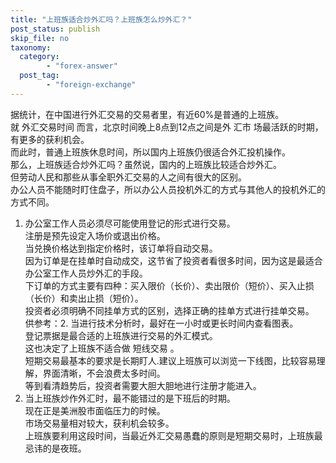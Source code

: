 ```yaml
---
title: "上班族适合炒外汇吗？上班族怎么炒外汇？"
post_status: publish
skip_file: no
taxonomy:
  category:
        - "forex-answer"
  post_tag:
        - "foreign-exchange"
---
```


据统计，在中国进行外汇交易的交易者里，有近60%是普通的上班族。  
就 外汇交易时间 而言，北京时间晚上8点到12点之间是外 汇市 场最活跃的时期，有更多的获利机会。  
而此时，普通上班族休息时间，所以国内上班族仍很适合外汇投机操作。  
那么，上班族适合炒外汇吗？虽然说，国内的上班族比较适合炒外汇。  
但劳动人民和那些从事全职外汇交易的人之间有很大的区别。  
办公人员不能随时盯住盘子，所以办公人员投机外汇的方式与其他人的投机外汇的方式不同。

1. 办公室工作人员必须尽可能使用登记的形式进行交易。  
    注册是预先设定入场价或退出价格。  
    当兑换价格达到指定价格时，该订单将自动交易。  
    因为订单是在挂单时自动成交，这节省了投资者看很多时间，因为这是最适合办公室工作人员炒外汇的手段。  
    下订单的方式主要有四种：买入限价（长价）、卖出限价（短价）、买入止损（长价）和卖出止损（短价）。  
    投资者必须明确不同挂单方式的区别，选择正确的挂单方式进行挂单交易。  
    供参考：2. 当进行技术分析时，最好在一小时或更长时间内查看图表。  
    登记票据是最合适的上班族进行交易的外汇模式。  
    这也决定了上班族不适合做 短线交易 。  
    短期交易最基本的要求是长期盯人.建议上班族可以浏览一下线图，比较容易理解，界面清晰，不会浪费太多时间。  
    等到看清趋势后，投资者需要大胆大胆地进行注册才能进入。
2. 当上班族炒作外汇时，最不能错过的是下班后的时期。  
    现在正是美洲股市面临压力的时候。  
    市场交易量相对较大，获利机会较多。  
    上班族要利用这段时间，当最近外汇交易愚蠢的原则是短期交易时，上班族最忌讳的是夜班。
